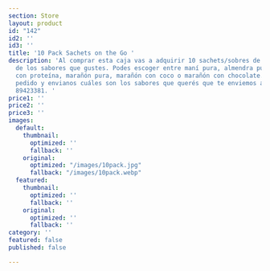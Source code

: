 ```yaml
---
section: Store
layout: product
id: "142"
id2: ''
id3: ''
title: '10 Pack Sachets on the Go '
description: 'Al comprar esta caja vas a adquirir 10 sachets/sobres de mantequillas
  de los sabores que gustes. Podes escoger entre maní pura, almendra pura, almendra
  con proteína, marañón pura, marañón con coco o marañón con chocolate. Realizá el
  pedido y envianos cuáles son los sabores que querés que te enviemos al whatsapp
  89423381. '
price1: ''
price2: ''
price3: ''
images:
  default:
    thumbnail:
      optimized: ''
      fallback: ''
    original:
      optimized: "/images/10pack.jpg"
      fallback: "/images/10pack.webp"
  featured:
    thumbnail:
      optimized: ''
      fallback: ''
    original:
      optimized: ''
      fallback: ''
category: ''
featured: false
published: false

---
```

